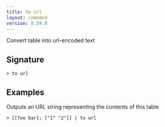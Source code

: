 ```yaml
---
title: to url
layout: command
version: 0.59.0
---
```


Convert table into url-encoded text

## Signature

```> to url ```

## Examples

Outputs an URL string representing the contents of this table
```shell
> [[foo bar]; ["1" "2"]] | to url
```
